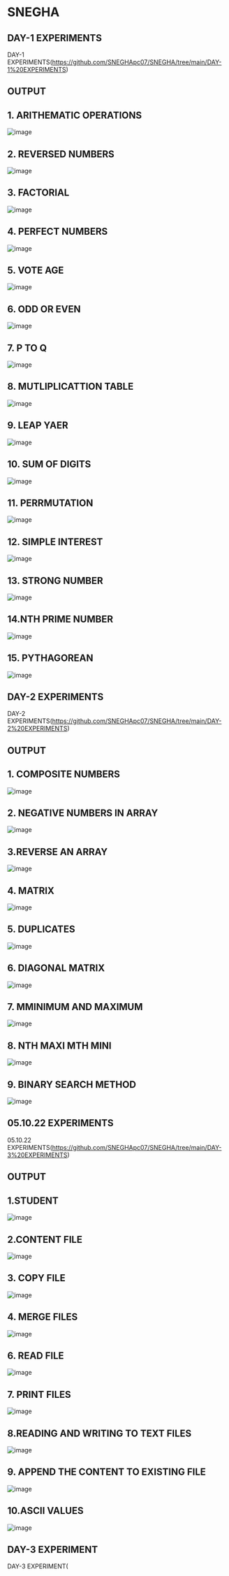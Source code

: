 # SNEGHA
## DAY-1 EXPERIMENTS

DAY-1 EXPERIMENTS(https://github.com/SNEGHApc07/SNEGHA/tree/main/DAY-1%20EXPERIMENTS)

## OUTPUT

## 1. ARITHEMATIC OPERATIONS

![image](https://user-images.githubusercontent.com/112924718/193977364-dd9cfa76-f67c-46b3-a824-7fb716255ad5.png)

## 2. REVERSED NUMBERS

![image](https://user-images.githubusercontent.com/112924718/193977818-d0a46a97-b719-451a-b4d5-1b0fe4fff17c.png)

## 3. FACTORIAL

![image](https://user-images.githubusercontent.com/112924718/193978143-d4229f4d-c35c-4be4-95c1-081a9e7babac.png)

## 4. PERFECT NUMBERS

![image](https://user-images.githubusercontent.com/112924718/193978485-046d547c-59c3-4a13-9fcf-a869dc1b7297.png)

## 5. VOTE AGE

![image](https://user-images.githubusercontent.com/112924718/193978688-be8513db-41e0-47d3-b515-59faee8a3752.png)

## 6. ODD OR EVEN

![image](https://user-images.githubusercontent.com/112924718/193978923-8539d90e-a7c8-43d2-be10-02018e38730f.png)

## 7.  P TO Q

![image](https://user-images.githubusercontent.com/112924718/193979627-d38eb1d1-a64f-4a31-acc8-fd4e9ff16121.png)

## 8. MUTLIPLICATTION TABLE 

![image](https://user-images.githubusercontent.com/112924718/193980669-fa989f7b-4ae3-4070-9a1e-f94cf9dbafe1.png)

## 9. LEAP YAER

![image](https://user-images.githubusercontent.com/112924718/193980965-53b2aa55-f519-4fa6-8b94-021895256762.png)

## 10. SUM OF DIGITS

![image](https://user-images.githubusercontent.com/112924718/193981254-650686fb-978c-48f8-86ad-c77cc6d71ba4.png)

## 11. PERRMUTATION

![image](https://user-images.githubusercontent.com/112924718/193981635-b816e317-baab-438a-aaf6-9dfeb332a097.png)

## 12.  SIMPLE INTEREST

![image](https://user-images.githubusercontent.com/112924718/193981984-7ad9e65e-fd57-47f9-8bc7-7e8e15bc4485.png)

## 13. STRONG NUMBER

![image](https://user-images.githubusercontent.com/112924718/193982351-48175e9a-2b85-472e-9ff9-37e491428444.png)

## 14.NTH PRIME NUMBER

![image](https://user-images.githubusercontent.com/112924718/193982649-53a0cb42-1d2e-4a8a-a435-81915bf09b1e.png)

## 15. PYTHAGOREAN

![image](https://user-images.githubusercontent.com/112924718/193983428-2be755e8-2e30-4d9c-b7eb-5a348b70710d.png)



## DAY-2 EXPERIMENTS

DAY-2 EXPERIMENTS(https://github.com/SNEGHApc07/SNEGHA/tree/main/DAY-2%20EXPERIMENTS)

## OUTPUT

## 1. COMPOSITE NUMBERS

![image](https://user-images.githubusercontent.com/112924718/193985535-e55c35d2-c9e4-41ba-a3d5-e170e2f15779.png)

## 2. NEGATIVE NUMBERS IN ARRAY

![image](https://user-images.githubusercontent.com/112924718/193986617-dfabc027-4baf-4296-9ca3-80a29234fe1b.png)

## 3.REVERSE AN ARRAY

![image](https://user-images.githubusercontent.com/112924718/193987233-5bc44477-d726-4bc8-abea-1d9a451be29c.png)

## 4. MATRIX

![image](https://user-images.githubusercontent.com/112924718/193987617-75449184-3c54-4cf3-a881-d16164cfb69a.png)

## 5. DUPLICATES

![image](https://user-images.githubusercontent.com/112924718/193987909-306732b5-4ae6-4d7d-8994-c2889f3c08c9.png)

## 6. DIAGONAL MATRIX

![image](https://user-images.githubusercontent.com/112924718/193988238-228a5c39-b7fb-4841-91cb-6969ccd5eca5.png)

## 7. MMINIMUM AND MAXIMUM

![image](https://user-images.githubusercontent.com/112924718/193988584-fcbac9b2-a2e4-435a-9fe8-7c6082567488.png)

## 8. NTH MAXI MTH MINI

![image](https://user-images.githubusercontent.com/112924718/193989155-03dee2e3-1b8e-4b7e-ae88-7b7c4ff39ded.png)

## 9. BINARY SEARCH METHOD

![image](https://user-images.githubusercontent.com/112924718/193989793-647b0c7f-584c-4e8a-b87c-8e5cd0583b9e.png)



## 05.10.22 EXPERIMENTS

05.10.22 EXPERIMENTS(https://github.com/SNEGHApc07/SNEGHA/tree/main/DAY-3%20EXPERIMENTS)

## OUTPUT

## 1.STUDENT

![image](https://user-images.githubusercontent.com/112924718/193991513-e915b3c3-4c3a-40e5-8aa3-ec7f34fc5013.png)

## 2.CONTENT FILE

![image](https://user-images.githubusercontent.com/112924718/193993466-340918fd-693c-49f0-8ddc-700b9339acd3.png)

## 3. COPY FILE

![image](https://user-images.githubusercontent.com/112924718/193993256-4e04d8d1-540f-4626-930c-9381134c364c.png)

## 4. MERGE FILES

![image](https://user-images.githubusercontent.com/112924718/193994000-18932a09-38c9-4de5-9843-f5fb00e6d5b0.png)

## 6. READ FILE

![image](https://user-images.githubusercontent.com/112924718/193996402-75feb4d7-4c63-46c0-aad7-1a95bdeb197d.png)

## 7. PRINT FILES

![image](https://user-images.githubusercontent.com/112924718/193997014-f83bbd8b-21e4-4d45-a5b0-c03bcc5b8ce8.png)

## 8.READING AND WRITING TO TEXT FILES

![image](https://user-images.githubusercontent.com/112924718/193997718-c94b23e0-d862-4186-a66d-c44a3b36f161.png)

## 9. APPEND THE CONTENT TO EXISTING FILE

![image](https://user-images.githubusercontent.com/112924718/193998678-4e477265-a61f-4295-aaa5-5d18464d3229.png)

## 10.ASCII VALUES

![image](https://user-images.githubusercontent.com/112924718/193999084-f95bd50f-43aa-465f-bf68-6da4cd8dc229.png)




## DAY-3 EXPERIMENT

DAY-3 EXPERIMENT(

